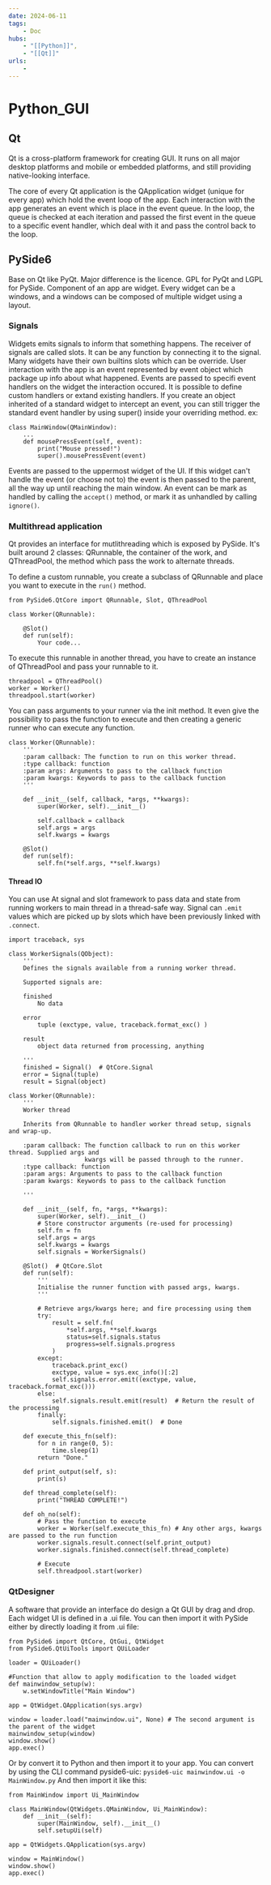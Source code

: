 ```yaml
---
date: 2024-06-11
tags:
    - Doc
hubs:
    - "[[Python]]",
    - "[[Qt]]"
urls:
    -
---
```

# Python_GUI 
## Qt

Qt is a cross-platform framework for creating GUI. It runs on all major desktop platforms and mobile or embedded platforms, 
and still providing native-looking interface.

The core of every Qt application is the QApplication widget (unique for every app) which hold the event loop of the app.
Each interaction with the app generates an event which is place in the event queue. In the loop, 
the queue is checked at each iteration and passed the first event in the queue to a specific event handler, which deal with it 
and pass the control back to the loop.


## PySide6

Base on Qt like PyQt. Major difference is the licence. GPL for PyQt and LGPL for PySide.
Component of an app are widget. Every widget can be a windows, and a windows can be composed of multiple widget using a layout.

### Signals

Widgets emits signals to inform that something happens.
The receiver of signals are called slots. It can be any function by connecting it to the signal. Many widgets have their own builtins slots
which can be override.
User interaction with the app is an event represented by event object which package up info about what happened.
Events are passed to specifi event handlers on the widget the interaction occured. It is possible to define custom handlers or
extand existing handlers. 
If you create an object inherited of a standard widget to intercept an event, you can still trigger the standard event handler
by using super() inside your overriding method.
ex: 
```
class MainWindow(QMainWindow):
    ...
    def mousePressEvent(self, event):
        print("Mouse pressed!")
        super().mousePressEvent(event)
```

Events are passed to the uppermost widget of the UI. If this widget can't handle the event (or choose not to) the event is then
passed to the parent, all the way up until reaching the main window. An event can be mark as handled by calling the ```accept()``` method, or mark it as unhandled by calling ```ignore()```.


### Multithread application

Qt provides an interface for mutlithreading which is exposed by PySide. It's built around 2 classes: QRunnable, the container of
the work, and QThreadPool, the method which pass the work to alternate threads.

To define a custom runnable, you create a subclass of QRunnable and place you want to execute in the ```run()``` method.
```
from PySide6.QtCore import QRunnable, Slot, QThreadPool

class Worker(QRunnable):

    @Slot()
    def run(self):
        Your code...
```
To execute this runnable in another thread, you have to create an instance of QThreadPool and pass your runnable to it.
```
threadpool = QThreadPool()
worker = Worker()
threadpool.start(worker)
```
You can pass arguments to your runner via the init method. It even give the possibility to pass the function to execute and
then creating a generic runner who can execute any function.
```
class Worker(QRunnable):
    '''
    :param callback: The function to run on this worker thread.
    :type callback: function
    :param args: Arguments to pass to the callback function
    :param kwargs: Keywords to pass to the callback function
    '''

    def __init__(self, callback, *args, **kwargs):
        super(Worker, self).__init__()

        self.callback = callback
        self.args = args
        self.kwargs = kwargs

    @Slot()
    def run(self):
        self.fn(*self.args, **self.kwargs)
```

#### Thread IO
You can use At signal and slot framework to pass data and state from running workers to main thread in a thread-safe way.
Signal can ```.emit``` values which are picked up by slots which have been previously linked with ```.connect```.

```
import traceback, sys

class WorkerSignals(QObject):
    '''
    Defines the signals available from a running worker thread.

    Supported signals are:

    finished
        No data

    error
        tuple (exctype, value, traceback.format_exc() )

    result
        object data returned from processing, anything

    '''
    finished = Signal()  # QtCore.Signal
    error = Signal(tuple)
    result = Signal(object)

class Worker(QRunnable):
    '''
    Worker thread

    Inherits from QRunnable to handler worker thread setup, signals and wrap-up.

    :param callback: The function callback to run on this worker thread. Supplied args and
                     kwargs will be passed through to the runner.
    :type callback: function
    :param args: Arguments to pass to the callback function
    :param kwargs: Keywords to pass to the callback function

    '''

    def __init__(self, fn, *args, **kwargs):
        super(Worker, self).__init__()
        # Store constructor arguments (re-used for processing)
        self.fn = fn
        self.args = args
        self.kwargs = kwargs
        self.signals = WorkerSignals()

    @Slot()  # QtCore.Slot
    def run(self):
        '''
        Initialise the runner function with passed args, kwargs.
        '''

        # Retrieve args/kwargs here; and fire processing using them
        try:
            result = self.fn(
                *self.args, **self.kwargs
                status=self.signals.status
                progress=self.signals.progress
            )
        except:
            traceback.print_exc()
            exctype, value = sys.exc_info()[:2]
            self.signals.error.emit((exctype, value, traceback.format_exc()))
        else:
            self.signals.result.emit(result)  # Return the result of the processing
        finally:
            self.signals.finished.emit()  # Done

    def execute_this_fn(self):
        for n in range(0, 5):
            time.sleep(1)
        return "Done."

    def print_output(self, s):
        print(s)

    def thread_complete(self):
        print("THREAD COMPLETE!")

    def oh_no(self):
        # Pass the function to execute
        worker = Worker(self.execute_this_fn) # Any other args, kwargs are passed to the run function
        worker.signals.result.connect(self.print_output)
        worker.signals.finished.connect(self.thread_complete)

        # Execute
        self.threadpool.start(worker)

```


### QtDesigner

A software that provide an interface do design a Qt GUI by drag and drop. Each widget UI is defined in a .ui file.
You can then import it with PySide either by directly loading it from .ui file:
```
from PySide6 import QtCore, QtGui, QtWidget
from PySide6.QtUiTools import QUiLoader

loader = QUiLoader()

#Function that allow to apply modification to the loaded widget
def mainwindow_setup(w):
    w.setWindowTitle("Main Window")

app = QtWidget.QApplication(sys.argv)

window = loader.load("mainwindow.ui", None) # The second argument is the parent of the widget
mainwindow_setup(window)
window.show()
app.exec()
```
Or by convert it to Python and then import it to your app. You can convert by using the CLI command pyside6-uic:
```pyside6-uic mainwindow.ui -o MainWindow.py```
And then import it like this:
```
from MainWindow import Ui_MainWindow

class MainWindow(QtWidgets.QMainWindow, Ui_MainWindow):
    def __init__(self):
        super(MainWindow, self).__init__()
        self.setupUi(self)

app = QtWidgets.QApplication(sys.argv)

window = MainWindow()
window.show()
app.exec()
```
